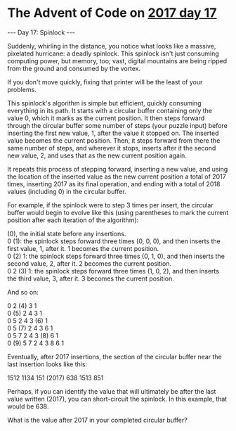 # The Advent of Code on [2017 day 17](https://adventofcode.com/2017/day/17)

--- Day 17: Spinlock ---

Suddenly, whirling in the distance, you notice what looks like a massive, pixelated hurricane: a deadly spinlock. This spinlock isn't just consuming computing power, but memory, too; vast, digital mountains are being ripped from the ground and consumed by the vortex.

If you don't move quickly, fixing that printer will be the least of your problems.

This spinlock's algorithm is simple but efficient, quickly consuming everything in its path. It starts with a circular buffer containing only the value 0, which it marks as the current position. It then steps forward through the circular buffer some number of steps (your puzzle input) before inserting the first new value, 1, after the value it stopped on.  The inserted value becomes the current position. Then, it steps forward from there the same number of steps, and wherever it stops, inserts after it the second new value, 2, and uses that as the new current position again.

It repeats this process of stepping forward, inserting a new value, and using the location of the inserted value as the new current position a total of 2017 times, inserting 2017 as its final operation, and ending with a total of 2018 values (including 0) in the circular buffer.

For example, if the spinlock were to step 3 times per insert, the circular buffer would begin to evolve like this (using parentheses to mark the current position after each iteration of the algorithm):

(0), the initial state before any insertions.\
0 (1): the spinlock steps forward three times (0, 0, 0), and then inserts the first value, 1, after it. 1 becomes the current position.\
0 (2) 1: the spinlock steps forward three times (0, 1, 0), and then inserts the second value, 2, after it. 2 becomes the current position.\
0  2 (3) 1: the spinlock steps forward three times (1, 0, 2), and then inserts the third value, 3, after it. 3 becomes the current position.

And so on:

0  2 (4) 3  1\
0 (5) 2  4  3  1\
0  5  2  4  3 (6) 1\
0  5 (7) 2  4  3  6  1\
0  5  7  2  4  3 (8) 6  1\
0 (9) 5  7  2  4  3  8  6  1

Eventually, after 2017 insertions, the section of the circular buffer near the last insertion looks like this:

1512  1134  151 (2017) 638  1513  851

Perhaps, if you can identify the value that will ultimately be after the last value written (2017), you can short-circuit the spinlock.  In this example, that would be 638.

What is the value after 2017 in your completed circular buffer?